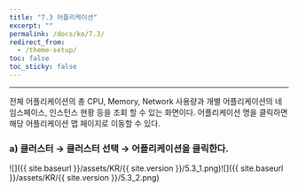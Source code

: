 ```yaml
---
title: "7.3 어플리케이션"
excerpt: ""
permalink: /docs/ko/7.3/
redirect_from:
  - /theme-setup/
toc: false
toc_sticky: false
---
```


---
전체 어플리케이션의 총 CPU, Memory, Network 사용량과 개별 어플리케이션의 네임스페이스, 인스턴스 현황 등을 조회 할 수 있는 화면이다. 어플리케이션 명을 클릭하면 해당 어플리케이션 맵 페이지로 이동할 수 있다.

### a\) 클러스터 → 클러스터 선택 → 어플리케이션을 클릭한다.
![]({{ site.baseurl }}/assets/KR/{{ site.version }}/5.3_1.png)![]({{ site.baseurl }}/assets/KR/{{ site.version }}/5.3_2.png)

